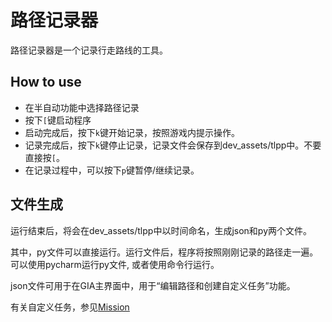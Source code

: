 # 路径记录器

路径记录器是一个记录行走路线的工具。

## How to use

- 在半自动功能中选择路径记录
- 按下`[`键启动程序
- 启动完成后，按下`k`键开始记录，按照游戏内提示操作。
- 记录完成后，按下`k`键停止记录，记录文件会保存到dev_assets/tlpp中。不要直接按`[`。
- 在记录过程中，可以按下`p`键暂停/继续记录。

## 文件生成

运行结束后，将会在dev_assets/tlpp中以时间命名，生成json和py两个文件。

其中，py文件可以直接运行。运行文件后，程序将按照刚刚记录的路径走一遍。 可以使用pycharm运行py文件, 或者使用命令行运行。

json文件可用于在GIA主界面中，用于“编辑路径和创建自定义任务”功能。

有关自定义任务，参见[Mission](dev/mission.md)
